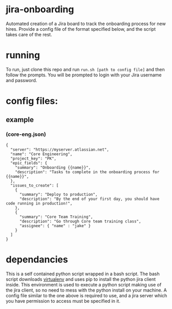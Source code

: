 # jira-onboarding
Automated creation of a Jira board to track the onboarding process for new hires. Provide a config file of the format specified below, and the script takes care of the rest.

# running
To run, just clone this repo and run
`run.sh [path to config file]`
and then follow the prompts. You will be prompted to login with your Jira username and password.

# config files:
## example
### (core-eng.json)
	{
	  "server": "https://myserver.atlassian.net",
	  "name": "Core Engineering",
	  "project_key": "PK",
	  "epic_fields": {
		"summary": "Onboarding {{name}}",
		"description": "Tasks to complete in the onboarding process for {{name}}",
	  },
	  "issues_to_create": [
		{
		  "summary": "Deploy to production",
		  "description": "By the end of your first day, you should have code running in production!",
		},
		{
		  "summary": "Core Team Training",
		  "description": "Go through Core team training class",
		  "assignee": { "name" : "jake" }
		}
	  ]
	}

# dependancies
This is a self contained python script wrapped in a bash script. The bash script downloads [virtualenv](https://virtualenv.pypa.io/en/stable/) and uses pip to install the python jira client inside. This environment is used to execute a python script making use of the jira client, so no need to mess with the python install on your machine.
A config file similar to the one above is required to use, and a jira server which you have permission to access must be specified in it.
